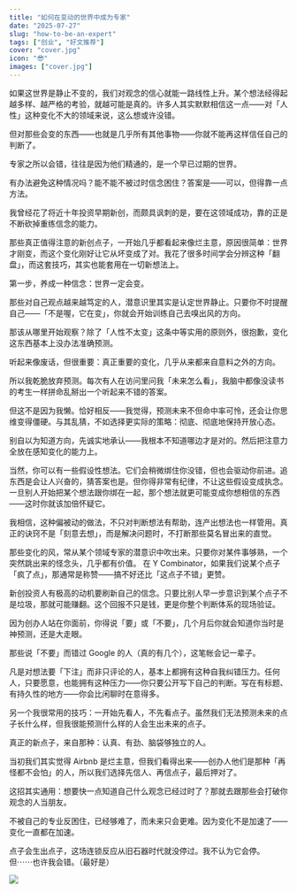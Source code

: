 ```yaml
---
title: "如何在变动的世界中成为专家"
date: "2025-07-27"
slug: "how-to-be-an-expert"
tags: ["创业", "好文推荐"]
cover: "cover.jpg"
icon: "😎"
images: ["cover.jpg"]
---
```

如果这世界是静止不变的，我们对观念的信心就能一路线性上升。某个想法经得起越多样、越严格的考验，就越可能是真的。许多人其实默默相信这一点——对「人性」这种变化不大的领域来说，这么想或许没错。



但对那些会变的东西——也就是几乎所有其他事物——你就不能再这样信任自己的判断了。



专家之所以会错，往往是因为他们精通的，是一个早已过期的世界。



有办法避免这种情况吗？能不能不被过时信念困住？答案是——可以，但得靠一点方法。



我曾经花了将近十年投资早期新创，而颇具讽刺的是，要在这领域成功，靠的正是不断砍掉重练信念的能力。



那些真正值得注意的新创点子，一开始几乎都看起来像烂主意，原因很简单：世界才刚变，而这个变化刚好让它从坏变成了对。我花了很多时间学会分辨这种「翻盘」，而这套技巧，其实也能套用在一切新想法上。



第一步，养成一种信念：世界一定会变。



那些对自己观点越来越笃定的人，潜意识里其实是认定世界静止。只要你不时提醒自己——「不是喔，它在变」，你就会开始训练自己去嗅出风的方向。



那该从哪里开始观察？除了「人性不太变」这条中等实用的原则外，很抱歉，变化这东西基本上没办法准确预测。



听起来像废话，但很重要：真正重要的变化，几乎从来都来自意料之外的方向。



所以我乾脆放弃预测。每次有人在访问里问我「未来怎么看」，我脑中都像没读书的考生一样拼命乱掰出一个听起来不错的答案。



但这不是因为我懒。恰好相反——我觉得，预测未来不但命中率可怜，还会让你思维变得僵硬。与其乱猜，不如选择更实际的策略：彻底、彻底地保持开放心态。



别自以为知道方向，先诚实地承认——我根本不知道哪边才是对的。然后把注意力全放在感知变化的能力上。



当然，你可以有一些假设性想法。它们会稍微绑住你没错，但也会驱动你前进。追东西是会让人兴奋的，猜答案也是。但你得非常有纪律，不让这些假设变成执念。
一旦别人开始把某个想法跟你绑在一起，那个想法就更可能变成你想相信的东西——这时你就该加倍怀疑它。



我相信，这种偏被动的做法，不只对判断想法有帮助，连产出想法也一样管用。真正的诀窍不是「刻意去想」，而是解决问题时，不打断那些莫名冒出来的直觉。



那些变化的风，常从某个领域专家的潜意识中吹出来。只要你对某件事够熟，一个突然跳出来的怪念头，几乎都有价值。
在 Y Combinator，如果我们说某个点子「疯了点」，那通常是称赞——搞不好还比「这点子不错」更赞。



新创投资人有极高的动机要刷新自己的信念。只要比别人早一步意识到某个点子不是垃圾，那就可能赚翻。这个回报不只是钱，更是你整个判断体系的现场验证。



因为创办人站在你面前，你得说「要」或「不要」，几个月后你就会知道你当时是神预测，还是大走眼。



那些说「不要」而错过 Google 的人（真的有几个），这笔帐会记一辈子。



凡是对想法要「下注」而非只评论的人，基本上都拥有这种自我纠错压力。任何人，只要愿意，也能拥有这种压力——你只要公开写下自己的判断。写在有标题、有持久性的地方——你会比闲聊时在意得多。



另一个我很常用的技巧：一开始先看人，不先看点子。虽然我们无法预测未来的点子长什么样，但我很能预测什么样的人会生出未来的点子。



真正的新点子，来自那种：认真、有劲、脑袋够独立的人。



当初我们其实觉得 Airbnb 是烂主意，但我们看得出来——创办人他们是那种「再怪都不会怕」的人，所以我们选择先信人、再信点子，最后押对了。



这招其实通用：想要快一点知道自己什么观念已经过时了？那就去跟那些会打破你观念的人当朋友。



不被自己的专业反困住，已经够难了，而未来只会更难。因为变化不是加速了——变化一直都在加速。



点子会生出点子，这场连锁反应从旧石器时代就没停过。我不认为它会停。
但⋯⋯也许我会错。（最好是）




![](https://prod-files-secure.s3.us-west-2.amazonaws.com/112d0858-5090-4d34-a606-b75eb8d65fd2/46476355-9cf3-4e99-9b7a-3531bc426380/1000202064.png?X-Amz-Algorithm=AWS4-HMAC-SHA256&X-Amz-Content-Sha256=UNSIGNED-PAYLOAD&X-Amz-Credential=ASIAZI2LB466YNS66KTI%2F20250827%2Fus-west-2%2Fs3%2Faws4_request&X-Amz-Date=20250827T224416Z&X-Amz-Expires=3600&X-Amz-Security-Token=IQoJb3JpZ2luX2VjED8aCXVzLXdlc3QtMiJHMEUCIDPiUrnt8iPCAyQXNoXRawj%2FHn7KIL6VFFSg0ZXXWARiAiEAvtIByJMTQwDuQ8oXg8DNtcgeljGYxrmkQngZxKxqq8MqiAQImP%2F%2F%2F%2F%2F%2F%2F%2F%2F%2FARAAGgw2Mzc0MjMxODM4MDUiDPIgcZh45DtR9QVFjyrcA05C3LZrkY1CajjTDYXr9IYX6bz6%2F4szh5mz8bsUtNonH93m1G0BKFNGo1m4Dw0BsGwaCht8emtOBg7EHKV7uPN2yATz9yiaNcQHfaH3b%2Bm1xNi2KTnJ5rs4ZxImxjoufewDTI1umVnILNkKjJg3132%2BTXwbuAxVjsdtXGEw5zvLUyVnqldNbXQo%2FcPmsghhNqxdGSNMRlnSHNZoi2tB6Z9ucaR9qZoEzKWTBQ4gBB0vo0nolvI4DsUeAdzLSxjn7SpfhcmKqR1LDCRmxpMsCdiYY47L7bzVb7H4WBzhNhcSdTr7EdEpSe6BcDDTKSC41rh8%2B0S4J6Pp1tZYQXVlQPxCzqo3ibqN1YpKtwQppcR0dIjuDGiEuM0liiVA7FAY523korgmPimZDYKfQfM69FR9tDeFCxZRUv8lV1%2Bdc8beomHDz4Wy1TavFw4jNT0kC8a6uhSRmmxfH5jHJvlEVO%2BvwBU2HaWTWFiD55mP0Tm22gkHk1rv0IOlYlO3P4LHI4OAo65wQUqOOAx5mnRM4bmnOqk%2FygeOXchwgJfnzAkOeRiD8olPQHHNdrcHCzNh1DUNVBUsvpFer2rX8nUVVuM16Niak3pMsa5ceOlaCu5ST%2FUkytvBo2prEU2%2BMMaQvsUGOqUBSTDDMw6GDFzptteiKgVqnV6EPIeCi1W%2BH6xu1BJ9%2BkAkcoYkY4RGzfBtJ7CvgmTkG3t0b3Nq22ERYxQfbgKAJaenQK%2B%2FWq9t%2FPbqJ%2FM5zq26Cicz2M8RwBJYHAkheDj717L77F%2BUL3VtZW7BP3jXba6xZ5QM6%2B8H%2F105D%2BqJFHtqUTv1MEx9klJqJVicmjb6vB%2BdUC5G0%2FgvheB5TLsxwxGVhRzb&X-Amz-Signature=65d39b7380a0f479ad58a5f337c8a35bbcf5e8b8d2d7ae81143c9a1cfa8b4ed8&X-Amz-SignedHeaders=host&x-amz-checksum-mode=ENABLED&x-id=GetObject)

